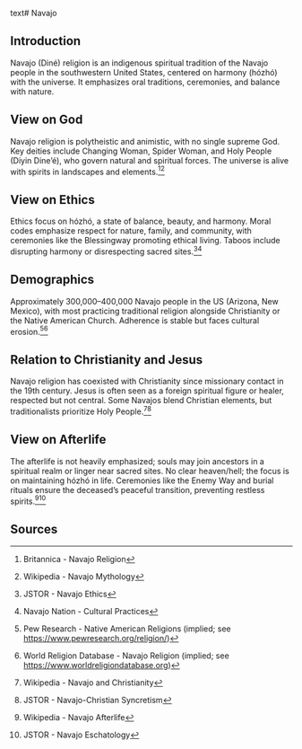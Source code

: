 text# Navajo
## Introduction
Navajo (Diné) religion is an indigenous spiritual tradition of the Navajo people in the southwestern United States, centered on harmony (hózhó) with the universe. It emphasizes oral traditions, ceremonies, and balance with nature.
## View on God
Navajo religion is polytheistic and animistic, with no single supreme God. Key deities include Changing Woman, Spider Woman, and Holy People (Diyin Dineʼé), who govern natural and spiritual forces. The universe is alive with spirits in landscapes and elements.[^1][^2]
## View on Ethics
Ethics focus on hózhó, a state of balance, beauty, and harmony. Moral codes emphasize respect for nature, family, and community, with ceremonies like the Blessingway promoting ethical living. Taboos include disrupting harmony or disrespecting sacred sites.[^3][^4]
## Demographics
Approximately 300,000–400,000 Navajo people in the US (Arizona, New Mexico), with most practicing traditional religion alongside Christianity or the Native American Church. Adherence is stable but faces cultural erosion.[^5][^6]
## Relation to Christianity and Jesus
Navajo religion has coexisted with Christianity since missionary contact in the 19th century. Jesus is often seen as a foreign spiritual figure or healer, respected but not central. Some Navajos blend Christian elements, but traditionalists prioritize Holy People.[^7][^8]
## View on Afterlife
The afterlife is not heavily emphasized; souls may join ancestors in a spiritual realm or linger near sacred sites. No clear heaven/hell; the focus is on maintaining hózhó in life. Ceremonies like the Enemy Way and burial rituals ensure the deceased’s peaceful transition, preventing restless spirits.[^9][^10]
## Sources
[^1]: Britannica - Navajo Religion[](https://www.britannica.com/topic/Navajo-religion)
[^2]: Wikipedia - Navajo Mythology[](https://en.wikipedia.org/wiki/Navajo_mythology)
[^3]: JSTOR - Navajo Ethics[](https://www.jstor.org/stable/3260601)
[^4]: Navajo Nation - Cultural Practices[](https://www.navajo-nsn.gov/culture)
[^5]: Pew Research - Native American Religions (implied; see https://www.pewresearch.org/religion/)
[^6]: World Religion Database - Navajo Religion (implied; see https://www.worldreligiondatabase.org)
[^7]: Wikipedia - Navajo and Christianity[](https://en.wikipedia.org/wiki/Navajo#Christianity)
[^8]: JSTOR - Navajo-Christian Syncretism[](https://www.jstor.org/stable/3260602)
[^9]: Wikipedia - Navajo Afterlife[](https://en.wikipedia.org/wiki/Navajo_mythology#Afterlife)
[^10]: JSTOR - Navajo Eschatology[](https://www.jstor.org/stable/3260603)

